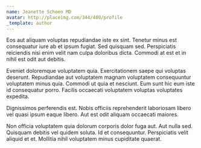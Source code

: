 ```yaml
---
name: Jeanette Schoen MD
avatar: http://placeimg.com/344/480/profile
_template: author
---
```

Eos aut aliquam voluptas repudiandae iste ex sint. Tenetur minus est consequatur iure ab et ipsum fugiat. Sed quisquam sed. Perspiciatis reiciendis nisi enim velit nam culpa doloribus dicta. Commodi at est et in nihil est odit aut debitis.
  
Eveniet doloremque voluptatem quia. Exercitationem saepe qui voluptas deserunt. Repudiandae aut voluptatem magnam voluptatem consequuntur voluptatem minus quia. Commodi ut quia et nesciunt. Eum sunt hic eum iste id consequatur porro. Facilis occaecati voluptatem voluptas voluptates expedita.
  
Dignissimos perferendis est. Nobis officiis reprehenderit laboriosam libero vel quasi ipsum eaque libero. Aut est odit aliquam occaecati maiores.
  
Non officia voluptatem quia dolorum corporis dolor fuga aut. Aut nulla sed. Quisquam debitis vel quidem soluta. Id et consequuntur. Perspiciatis velit aliquid et et. Mollitia nihil voluptatem minus cupiditate quaerat.
